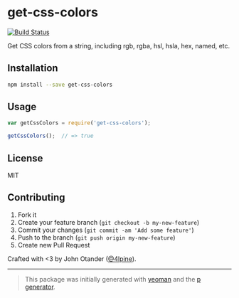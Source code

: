 # get-css-colors

[![Build Status](https://secure.travis-ci.org/johnotander/get-css-colors.png?branch=master)](https://travis-ci.org/johnotander/get-css-colors)

Get CSS colors from a string, including rgb, rgba, hsl, hsla, hex, named, etc.

## Installation

```bash
npm install --save get-css-colors
```

## Usage

```javascript
var getCssColors = require('get-css-colors');

getCssColors();  // => true
```

## License

MIT

## Contributing

1. Fork it
2. Create your feature branch (`git checkout -b my-new-feature`)
3. Commit your changes (`git commit -am 'Add some feature'`)
4. Push to the branch (`git push origin my-new-feature`)
5. Create new Pull Request

Crafted with <3 by John Otander ([@4lpine](https://twitter.com/4lpine)).

***

> This package was initially generated with [yeoman](http://yeoman.io) and the [p generator](https://github.com/johnotander/generator-p.git).
